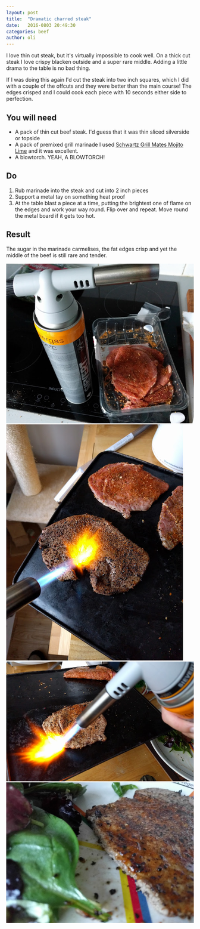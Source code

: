 ```yaml
---
layout: post
title:  "Dramatic charred steak"
date:   2016-0803 20:49:30
categories: beef
author: oli
---
```


I love thin cut steak, but it's virtually impossible to cook well. On a thick cut steak I love crispy blacken outside and a super rare middle.  Adding a little drama to the table is no bad thing.

If I was doing this again I'd cut the steak into  two inch squares, which I did with a couple of the offcuts and they were better than the main course!  The edges crisped and I could cook each piece with 10 seconds either side to perfection.

## You will need

* A pack of thin cut beef steak.  I'd guess that it was thin sliced silverside or topside
* A pack of premixed grill marinade  I used [Schwartz Grill Mates Mojito Lime](http://amzn.to/2avi98b) and it was excellent.
* A blowtorch. YEAH, A BLOWTORCH!

## Do

1. Rub marinade into the steak and cut into 2 inch pieces
2. Support a metal tay on something heat proof
3. At the table blast a piece at a time, putting the brightest one of flame on the edges and work your way round.  Flip over and repeat. Move round the metal board if it gets too hot.

## Result

The sugar in the marinade carmelises, the fat edges crisp and yet the middle of the beef is still rare and tender.

![A full size blowtorch](/images/charred-steak/charred-steak-0.jpg)
![Blasting](/images/charred-steak/charred-steak-1.jpg)
![Working the edges](/images/charred-steak/charred-steak-2.jpg)
![Trying to show the middle](/images/charred-steak/charred-steak-3.jpg)